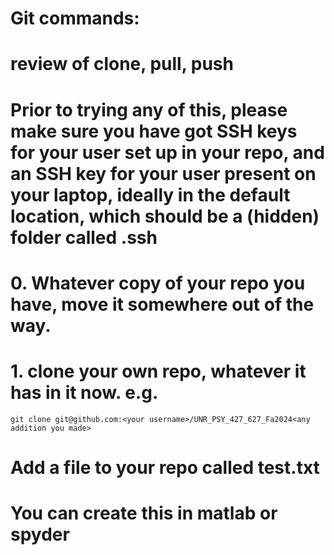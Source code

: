 # Git commands: 

# review of clone, pull, push
# 

# Prior to trying any of this, please make sure you have got SSH keys for your user set up in your repo, and an SSH key for your user present on your laptop, ideally in the default location, which should be a (hidden) folder called .ssh
# 0. Whatever copy of your repo you have, move it somewhere out of the way. 

# 1. clone your own repo, whatever it has in it now. e.g. 
`git clone git@github.com:<your username>/UNR_PSY_427_627_Fa2024<any addition you made>`

# Add a file to your repo called test.txt
# You can create this in matlab or spyder 

# 
